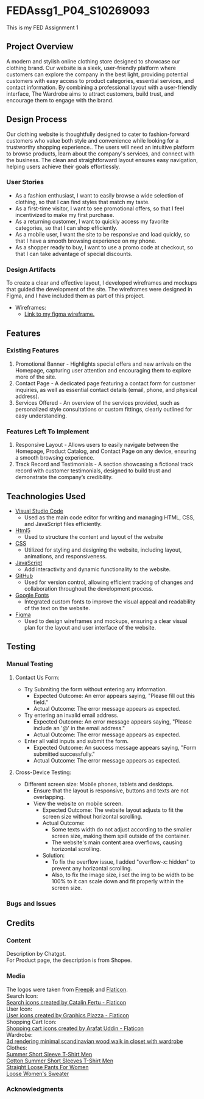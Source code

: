 # FEDAssg1_P04_S10269093
This is my FED Assignment 1

## **Project Overview**
A modern and stylish online clothing store designed to showcase our clothing brand. Our website is a sleek, user-friendly platform where customers can explore the company in the best light, providing potential customers with easy access to product categories, essential services, and contact information. By combining a professional layout with a user-friendly interface, The Wardrobe aims to attract customers, build trust, and encourage them to engage with the brand.

## **Design Process**
Our clothing website is thoughtfully designed to cater to fashion-forward customers who value both style and convenience while looking for a trustworthy shopping experience..
The users  will need an intuitive platform to browse products, learn about the company's services, and connect with the business. The clean and straightforward layout ensures easy navigation, helping users achieve their goals effortlessly.

### **User Stories** 
- As a fashion enthusiast, I want to easily browse a wide selection of clothing, so that I can find styles that match my taste.
- As a first-time visitor, I want to see promotional offers, so that I feel incentivized to make my first purchase.
- As a returning customer, I want to quickly access my favorite categories, so that I can shop efficiently.
- As a mobile user, I want the site to be responsive and load quickly, so that I have a smooth browsing experience on my phone.
- As a shopper ready to buy, I want to use a promo code at checkout, so that I can take advantage of special discounts.

### **Design Artifacts** 
To create a clear and effective layout, I developed wireframes and mockups that guided the development of the site. 
The wireframes were designed in Figma, and I have included them as part of this project.
- Wireframes:
    - [Link to my figma wireframe.](https://www.figma.com/design/crNTc248qpr9ooDQAEb2OH/Assig1-Low-Fidelity-Website?node-id=0-1&t=pFooKpCisHWv8Q6d-1)

## **Features**
### **Existing Features**
1. Promotional Banner - Highlights special offers and new arrivals on the Homepage, capturing user attention and encouraging them to explore more of the site.
2. Contact Page - A dedicated page featuring a contact form for customer inquiries, as well as essential contact details (email, phone, and physical address).
3. Services Offered - An overview of the services provided, such as personalized style consultations or custom fittings, clearly outlined for easy understanding. 

### **Features Left To Implement**
1. Responsive Layout - Allows users to easily navigate between the Homepage, Product Catalog, and Contact Page on any device, ensuring a smooth browsing experience.
2. Track Record and Testimonials - A section showcasing a fictional track record with customer testimonials, designed to build trust and demonstrate the company’s credibility.

## **Teachnologies Used**
- [Visual Studio Code](https://code.visualstudio.com/)
    - Used as the main code editor for writing and managing HTML, CSS, and JavaScript files efficiently.
- [Html5](https://marketplace.visualstudio.com/items?itemName=sidthesloth.html5-boilerplate)
    - Used to structure the content and layout of the website
- [CSS](https://www.w3.org/Style/CSS/)
    - Utilized for styling and designing the website, including layout, animations, and responsiveness.
- [JavaScript](https://www.javascript.com/)
    - Add interactivity and dynamic functionality to the website.
- [GitHub](https://github.com/)
    - Used for version control, allowing efficient tracking of changes and collaboration throughout the development process.
- [Google Fonts](https://fonts.google.com/)
    - Integrated custom fonts to improve the visual appeal and readability of the text on the website.
- [Figma](https://www.figma.com/)
    - Used to design wireframes and mockups, ensuring a clear visual plan for the layout and user interface of the website.

## **Testing**
### **Manual Testing**
1. Contact Us Form:  
    - Try Submiting the form without entering any information.
        - Expected Outcome: An error appears saying, "Please fill out this field."
        - Actual Outcome: The error message appears as expected.  
    - Try entering an invalid email address.
        - Expected Outcome: An error message appears saying, "Please include an '@' in  the email address."
        - Actual Outcome: The error message appears as expected.  
    - Enter all valid inputs and submit the form.
        - Expected Outcome: An success message appears saying, "Form submitted successfully."
        - Actual Outcome: The error message appears as expected.  

2. Cross-Device Testing:  
    - Different screen size: Mobile phones, tablets and desktops.
        - Ensure that the layout is responsive, buttons and texts are not overlapping.
        - View the website on mobile screen.
            - Expected Outcome: The website layout adjusts to fit the screen size without horizontal scrolling.
            - Actual Outcome: 
                - Some texts width do not adjust according to the smaller screen size, making them spill outside of the  container.
                - The website's main content area overflows, causing horizontal scrolling.
            - Solution: 
                - To fix the overflow issue, I added "overflow-x: hidden" to prevent any horizontal scrolling.  
                - Also, to fix the image size, i set the img to be width to be 100% to it can scale down and fit properly within the screen size.










### **Bugs and Issues**






## **Credits**
### **Content**
Description by Chatgpt.  
For Product page, the description is from Shopee.

### **Media**
The logos were taken from [Freepik](https://www.freepik.com/) and [Flaticon](https://www.flaticon.com/).  
Search Icon:  
<a href="https://www.flaticon.com/free-icons/search" title="search icons">Search icons created by Catalin Fertu - Flaticon</a>  
User Icon:  
<a href="https://www.flaticon.com/free-icons/user" title="user icons">User icons created by Graphics Plazza - 
Flaticon</a>  
Shopping Cart Icon:  
<a href="https://www.flaticon.com/free-icons/shopping-cart" title="shopping cart icons">Shopping cart icons created by Arafat Uddin - Flaticon</a>  
Wardrobe:  
<a href="https://www.freepik.com/free-photo/3d-rendering-minimal-scandinavian-wood-walk-closet-with-wardrobe_78013357.htm#fromView=search&page=1&position=14&uuid=2bbd26f9-2987-4c8a-a5a3-46ac215e01f8">3d rendering minimal scandinavian wood walk in closet with wardrobe</a>  
Clothes:  
<a href="https://shopee.sg/Summer-Ice-Silk-Short-Sleeve-T-shirt-Men%27s-2021-New-Fashion-Brand-T-shirt-Inner-Half-Sleeve-Top-Clothes-Men%27s-T-i.1006220784.28208690901?sp_atk=17100706-8997-4065-b0da-c894fa801c2f&xptdk=17100706-8997-4065-b0da-c894fa801c2f">Summer Short Sleeve T-Shirt Men</a>  
<a href="https://shopee.sg/100-cotton-summer-short-sleeve-T-shirt-men%27s-2-new-wash-to-do-old-heavy-half-sleeve-fashion-clothes-i.484422913.26056395734?sp_atk=3b831707-1132-4b9a-9132-39103873f9fd&xptdk=3b831707-1132-4b9a-9132-39103873f9fd">Cotton Summer Short Sleeves T-Shirt Men</a>  
<a href="https://shopee.sg/Straight-Loose-Corduroy-Pants-for-Women-Korean-American-Retro-Ins-Versatile-Casual-Trousers-i.1006220784.24371983359?sp_atk=93cc9b36-db22-4f61-8f2e-8bcb625f73c6&xptdk=93cc9b36-db22-4f61-8f2e-8bcb625f73c6">Straight Loose Pants For Women</a>  
<a href="https://shopee.sg/IELGY-Loose-Women%27s-sweater-Long-sleeves-All-match-V-neck-Autumn-White-Sweater-Commuting-i.16572352.3659675209?sp_atk=780b09d9-93b8-4ee8-a170-d39f3448ed25&xptdk=780b09d9-93b8-4ee8-a170-d39f3448ed25">Loose Women's Sweater</a>



### **Acknowledgments**
